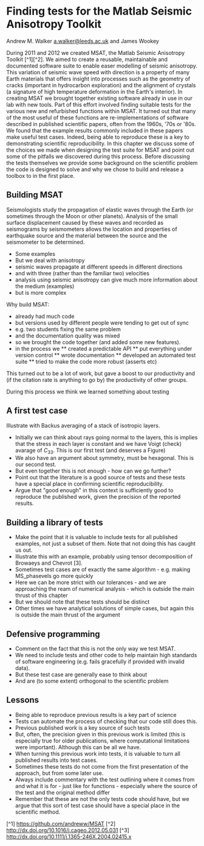 # Finding tests for the Matlab Seismic Anisotropy Toolkit

Andrew M. Walker <a.walker@leeds.ac.uk> and James Wookey

During 2011 and 2012 we created MSAT, the Matlab Seismic Anisotropy
Toolkit [^1][^2]. We aimed to create a reusable, maintainable and documented
software suite to enable easer modelling of seismic anisotropy. This 
variation of seismic wave speed with direction is a property of many 
Earth materials that offers insight into processes such as the geometry
of cracks (important in hydrocarbon exploration) and the alignment
of crystals (a signature of high temperature deformation in the Earth's
interior). In creating MSAT we brought together existing software
already in use in our lab with new tools. Part of this effort involved
finding suitable tests for the various new and refurbished functions 
within MSAT. It turned out that many of the most useful of these 
functions are re-implementations of software described in published
scientific papers, often from the 1960s, '70s or '80s. We found that 
the example results commonly included in these papers make useful test
cases. Indeed, being able to reproduce these is a key to demonstrating 
scientific reproducibility. In this chapter we discuss some of the choices
we made when designing the test suite for MSAT and point out some of
the pitfalls we discovered during this process. Before discussing the 
tests themselves we provide some background on the scientific problem
the code is designed to solve and why we chose to build and release a 
toolbox to in the first place.

## Building MSAT

Seismologists study the propagation of elastic waves through the Earth (or
sometimes through the Moon or other planets). Analysis of the small surface 
displacement caused by these waves and recorded as seismograms by 
seismometers allows the location and properties of earthquake source 
and the material between the source and the seismometer to be determined.

* Some examples
* But we deal with anisotropy
* seismic waves propagate at different speeds in different directions
* and with three (rather than the familiar two) velocities 
* analysis using seismic anisotropy can give much more information 
about the medium (examples)
* but is more complex

Why build MSAT:

* already had much code
* but versions used by different people were tending to get out of sync
* e.g. two students fixing the same problem
* and the documentation quality was mixed
* so we brought the code together (and added some new features).
* in the process we
** created a predictable API
** put everything under version control
** wrote documentation
** developed an automated test suite
** tried to make the code more robust (asserts etc)

This turned out to be a lot of work, but gave a boost to our productivity and 
(if the citation rate is anything to go by) the productivity of other groups.

During this process we think we learned something about testing

## A first test case

Illustrate with Backus averaging of a stack of isotropic layers.

* Initially we can think about rays going normal to the layers, this is 
implies that the stress in each layer is constant and we have Voigt (check)
avarage of $C_{33}$. This is our first test (and deserves a Figure)
* We also have an argument about symmetry, must be hexagonal. This is our
second test.
* But even together this is not enough - how can we go further?
* Point out that the literature is a good source of tests and these
tests have a special place in confirming scientific reproducibility.
* Argue that "good enough" in this context is sufficiently good to 
reproduce the published work, given the precision of the reported results.

## Building a library of tests 

* Make the point that it is valuable to include tests for all published
examples, not just a subset of them. Note that not doing this has caught
us out. 
* Illustrate this with an example, probably using tensor decomposition 
of Browaeys and Chevrot [3].
* Sometimes test cases are of exactly the same algorithm - e.g. making
MS_phasevels go more quickly
* Here we can be more strict with our tolerances - and we are approaching 
the ream of numerical analysis - which is outside the main thrust of this chapter
* But we should note that these tests should be distinct
* Other times we have analytical solutions of simple cases, but again this is 
outside the main thrust of the argument

## Defensive programming

* Comment on the fact that this is not the only way we test MSAT.
* We need to include tests and other code to help maintain high 
standards of software engineering (e.g. fails gracefully if provided 
with invalid data).
* But these test case are generally ease to think about
* And are (to some extent) orthogonal to the scientific problem

## Lessons

* Being able to reproduce previous results is a key part of science
* Tests can automate the process of checking that our code still does 
this.
* Previous published work is a key source of such tests
* But, often, the precision given in this previous work is limited (this
is especially true for older publications, where computational limitations 
were important). Although this can be all we have.
* When turning this previous work into tests, it is valuable to turn all
published results into test cases.
* Sometimes these tests do not come from the first presentation of the 
approach, but from some later use.
* Always include commentary with the test outlining where it comes from
and what it is for - just like for functions - especially where the source of the 
test and the original method differ
* Remember that these are not the only tests code should have, but we
argue that this sort of test case should have a special place in the scientific
method.


[^1] https://github.com/andreww/MSAT
[^2] http://dx.doi.org/10.1016/j.cageo.2012.05.031
[^3] http://dx.doi.org/10.1111/j.1365-246X.2004.02415.x

